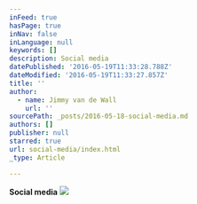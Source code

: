 ```yaml
---
inFeed: true
hasPage: true
inNav: false
inLanguage: null
keywords: []
description: Social media
datePublished: '2016-05-19T11:33:28.788Z'
dateModified: '2016-05-19T11:33:27.857Z'
title: ''
author:
  - name: Jimmy van de Wall
    url: ''
sourcePath: _posts/2016-05-18-social-media.md
authors: []
publisher: null
starred: true
url: social-media/index.html
_type: Article

---
```

**Social media**
![](https://the-grid-user-content.s3-us-west-2.amazonaws.com/d59689c6-d974-4f4e-8112-62585be42899.jpg)